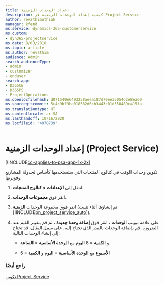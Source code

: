```yaml
---
title: إعداد الوحدات الزمنية
description: كيفية إعداد الوحدات الزمنية في Project Service
author: revathimuthiah
manager: kfend
ms.service: dynamics-365-customerservice
ms.custom:
- dyn365-projectservice
ms.date: 8/03/2018
ms.topic: article
ms.author: revathim
audience: Admin
search.audienceType:
- admin
- customizer
- enduser
search.app:
- D365CE
- D365PS
- ProjectOperations
ms.openlocfilehash: d071549e6493258aeea187d70ee35054d2e8ea60
ms.sourcegitcommit: 5c4c9bf3ba018562d6cb3443c01d550489c415fa
ms.translationtype: HT
ms.contentlocale: ar-SA
ms.lasthandoff: 10/16/2020
ms.locfileid: "4070739"
---
```

# <a name="set-up-time-units-project-service"></a>إعداد الوحدات الزمنية (Project Service)

[!INCLUDE[cc-applies-to-psa-app-1x-2x](../includes/cc-applies-to-psa-app-1x-2x.md)]

تكوين وحدات الوقت في كتالوج المنتجات التي ستستخدمها كأساس لجدولة المشاريع وفوترتها.  
  
1. انتقل إلى **الإعدادات > كتالوج المنتجات**.  
  
2. انقر فوق **مجموعات الوحدات**.  
  
3. انقر فوق مجموعة الوحدات **الزمنية** (تم إنشاؤها أثناء تثبيت [!INCLUDE[pn_project_service_auto](../includes/pn-project-service-auto.md)]).  
  
4. على علامة تبويب **الوحدات** ، انقر فوق **إضافة وحدة جديدة** ، ثم قم بتغيير القيم عند الضرورة. قم بإضافة الوحدات بالقدر الذي تحتاج إليه. على سبيل المثال، قد تحتاج إلى إنشاء الوحدات التالية:  
  
   - **اليوم** مع **الوحدة الأساسية** = **الساعة‏‎** و **الكمية** = 8  
  
   - **الأسبوع** مع **الوحدة الأساسية** = **اليوم** و **الكمية** = 5  
  
### <a name="see-also"></a>راجع أيضًا  
 [تكوين Project Service](../psa/configure.md)
